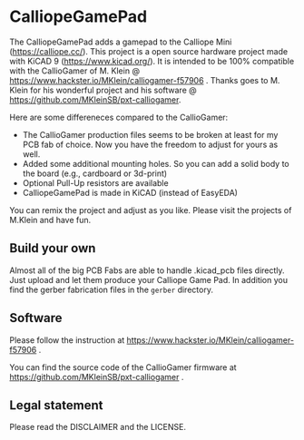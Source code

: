 # CalliopeGamePad

The CalliopeGamePad adds a gamepad to the Calliope Mini (https://calliope.cc/).
This project is a open source hardware project made with KiCAD 9 (https://www.kicad.org/).
It is intended to be 100% compatible with the CallioGamer of M. Klein @ https://www.hackster.io/MKlein/calliogamer-f57906 . Thanks goes to M. Klein for his wonderful project and his software @ https://github.com/MKleinSB/pxt-calliogamer.

Here are some differeneces compared to the CallioGamer:

* The CallioGamer production files seems to be broken at least for my PCB fab of choice. Now you have the freedom to adjust for yours as well.
* Added some additional mounting holes. So you can add a solid body to the board (e.g., cardboard or 3d-print)
* Optional Pull-Up resistors are available
* CalliopeGamePad is made in KiCAD (instead of EasyEDA)

You can remix the project and adjust as you like. Please visit the projects of M.Klein and have fun.

## Build your own

Almost all of the big PCB Fabs are able to handle .kicad_pcb files directly. Just upload and let them produce your Calliope Game Pad. In addition you find the gerber fabrication files in the `gerber` directory.

## Software

Please follow the instruction at https://www.hackster.io/MKlein/calliogamer-f57906 . 

You can find the source code of the CallioGamer firmware at https://github.com/MKleinSB/pxt-calliogamer .

## Legal statement

Please read the DISCLAIMER and the LICENSE.
